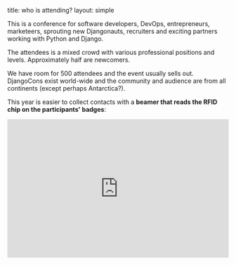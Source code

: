 title: who is attending?
layout: simple

This is a conference for software developers, DevOps, entrepreneurs, marketeers, sprouting new Djangonauts, recruiters and exciting partners working with Python and Django.

The attendees is a mixed crowd with various professional positions and levels. Approximately half are newcomers.

We have room for 500 attendees and the event usually sells out. DjangoCons exist world-wide and the community and audience are from all continents (except perhaps Antarctica?).

This year is easier to collect contacts with a **beamer that reads the RFID chip on the participants' badges**:
<p><iframe width="100%" height="315" src="https://www.youtube.com/embed/xFZjtXrmEXY?cc_load_policy=1" frameborder="0" allow="accelerometer; autoplay; encrypted-media; gyroscope; picture-in-picture" allowfullscreen></iframe></p>
